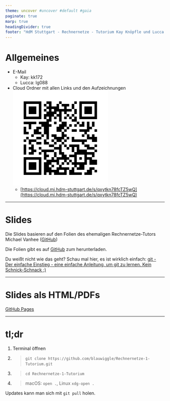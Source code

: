 ```yaml
---
theme: uncover #uncover #default #gaia
paginate: true
marp: true
headingDivider: true
footer: "HdM Stuttgart - Rechnernetze - Tutorium Kay Knöpfle und Lucca Greschner"
---
```


# Allgemeines

- E-Mail
  - Kay: kk172
  - Lucca: lg088
- Cloud Ordner mit allen Links und den Aufzeichnungen
  ![bg right](https://github.com/Uggah/Rechnernetze-Tutorium/raw/master/marp/images/00_qrcode.png)
  - [https://cloud.mi.hdm-stuttgart.de/s/qxytkn78fcTZ5wQ](https://cloud.mi.hdm-stuttgart.de/s/qxytkn78fcTZ5wQ)

---

<!--footer: "" -->

# Slides

Die Slides basieren auf den Folien des ehemaligen Rechnernetze-Tutors Michael Vanhee ([GitHub](https://github.com/blauwiggle/Rechnernetze-1-Tutorium))

Die Folien gibt es auf [GitHub](https://github.com/Uggah/Rechnernetze-Tutorium) zum herunterladen. 

Du weißt nicht wie das geht? Schau mal hier, es ist wirklich einfach: [git - Der einfache Einstieg - eine einfache Anleitung, um git zu lernen. Kein Schnick-Schnack ;)](https://rogerdudler.github.io/git-guide/index.de.html)

---

# Slides als HTML/PDFs

[GitHub Pages](https://uggah.github.io/Rechnernetze-Tutorium/)

---

# tl;dr

1. Terminal öffnen
2. > `git clone https://github.com/blauwiggle/Rechnernetze-1-Tutorium.git`
3. > `cd Rechnernetze-1-Tutorium`
4. > macOS: `open .`, Linux `xdg-open .`

Updates kann man sich mit `git pull` holen.
